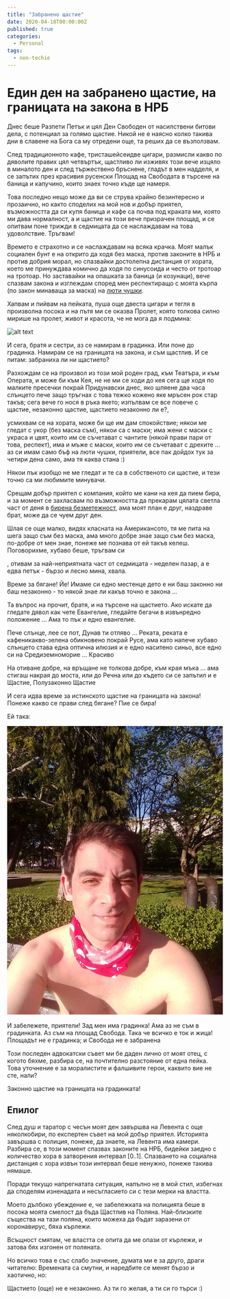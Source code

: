 ```yaml
---
title: "Забранено щастие"
date: 2020-04-18T00:00:00Z
published: true
categories:
  - Personal
tags:
  - non-techie
---
```


# Един ден на забранено щастие, на границата на закона в НРБ

Днес беше Разпети Петък и цял Ден Свободен от насилствени битови дела, с потенциал за голямо щастие. Никой не е наясно колко такива дни
в славене на Бога са му отредени още, та реших да се възползвам. 

След традиционното кафе, тристашейсеидве цигари, размисли какво по дяволите правих цял четвъртък, щастливо ли изживях
този вече изцяло в миналото ден и след тържествено бръснене, гладът в мен надделя, и се запътих през красивия русенски Площад на Свободата
в търсене на баница и капучино, които знаех точно къде ще намеря.

Това последно нещо може да ви се струва крайно безинтересно и прозаично, но както споделих на мой нов и добър приятел,
възможността да си купя баница и кафе са почва под краката ми, която ми дава нормалност, а и щастие на този вече призрачен
площад, и се опитвам поне трижди в седмицата да се наслаждавам на това удоволствие. Тръгвам!

Времето е страхотно и се наслаждавам на всяка крачка. Моят малък социален бунт е на открито да ходя без маска,
против законите в НРБ и против добрия морал, но спазвайки достолепна дистанция от хората, което ме принуждава комично
да ходя по синусоида и често от тротоар на тротоар. Но заставайки на опашката за баница (и козунаци), вече спазвам закона
и изглеждам според мен респектиращо с моята кърпа (по закон минаваща за маска) на [люти чушки](https://www.facebook.com/ChilipeppersCause/).

Хапвам и пийвам на пейката, пуша още двеста цигари и тегля в произволна посока и на пътя ми се оказва Пролет,
която толкова силно мирише на пролет, живот и красота, че не мога да я подмина:

![alt text](../assets/images/forbidden-happiness/flowers.jpg "spring flowers in Ruse city centre, april 2020")

И сега, братя и сестри, аз се намирам в градинка. Или поне до градинка. Намирам се на границата на закона, и съм
щастлив. И се питам: забраниха ли ни щастието?

Разхождам се на произвол из този мой роден град, към Театъра, и към Операта, и може би към Кея, не не ми се ходи до кея сега
ще ходя по малките пресечки покрай Придунавски днес, яко шляене два часа слънцето пече защо тръгнах с това тежко кожено
яке мръсен рок стар такъв; сега вече го нося в ръка якето; изпълвам се все повече с щастие, незаконно щастие, щастието незаконно ли е?,

усмихвам се на хората, може би ще им дам спокойствие; някои ме гледат с укор (без маска съм), някои са с маски; има жени
с маски с украса и цвят, които им се съчетават с чантите (някой прави пари от това, респект), има и мъже с маски, които им
се съчетават с дрехите ... аз си имам само бъф на люти чушки, приятели, все пак дойдох тук за четири дена само, ама тя каква
стана :)

Някои пък изобщо не ме гледат и те са в собственото си щастие, и тези точно са ми любимите минувачи.

Срещам добър приятел с компания, който ме кани на кея да пием бира, и за момент се захласвам по възможността да прекарам 
цялата светла част от деня в [бирена безметежност](https://www.youtube.com/watch?v=Hlp_DLN8ijQ), ама моят план е друг,
наздраве брат, може да се чуем друг ден.
 
Шлая се още малко, видях класната на Американсото, тя ме пита на шега защо съм
без маска, ама много добре знае защо съм без маска, по-добре от мен знае, понеже ме познава от ей такъв келеш.
Поговорихме, хубаво беше, тръгвам си

, отивам за най-неприятната част от седмицата - неделен пазар, а е едва петък - бързо
и лесно мина, хвала.

Време за бягане! Йе! Имаме си едно местенце дето е ни баш законно ни баш незаконно - то някой знае ли какъв точно е закона ...
 
Та въпрос на прочит, братя, и на търсене на щастието. Ако искате да гледате дявол как чете Евангелие, гледайте бегачи в 
извънредно положение ... Ама то пък и едно евангелие.

Пече слънце, лее се пот, Дунав ти отляво ... Реката, реката е кафеникакво-зелена обикновено покрай Русе, ама като напече хубаво слънцето
става една оптична илюзия и е едно наситено синьо, все едно си на Средиземноморие ... Красиво

На отиване добре, на връщане не толкова добре, към края мъка ... ама стигаш накрая до моста, или до Речна или до където
си се запътил и е Щастие, Полузаконно Щастие

И сега идва време за истинското щастие на границата на закона! Понеже какво се прави след бягане? Пие се бира!

Ей така:

![alt text](../assets/images/forbidden-happiness/borderline_legal_beer.jpg "borderline legal beer drinking, Ruse city centre, april 2020")

И забележете, приятели! Зад мен има градинка! Ама аз не съм в градинката. Аз съм на площад Свобода. Така че всичко е ток
и жица! Площадът не е градинка; и Свобода не е забранена

Този последен адвокатски съвет ми бе даден лично от моят отец, с когото бяхме, разбира се, на почтително разстояние от една
пейка. Това уточнение е за моралистите и фалшивите герои, каквито вие не сте, нали?

Законно щастие на границата на градинката!

## Епилог

След душ и таратор с чесън моят ден завършва на Левента с още няколкобири, по експертен съвет на мой добър приятел. 
Историята завършва с полиция, понеже, да знаете, на Левента има камери. Разбира се, в този момент спазвах законите на 
НРБ, бидейки заедно с количество хора в затворения интервал [0..1]. Спазването на социална дистанция с хора извън този
интервал беше ненужно, понеже такива нямаше.

Поради текущо напрегнатата ситуация, напълно не в мой стил, избегнах да споделям изненадата и несъгласието си с тези мерки на властта.
 
Моето дълбоко убеждение е, че забележката на полицията беше в посока моята смелост да бъда Щастлив на Поляна. 
Най-близките същества на тази поляна, които можеха да бъдат заразени от коронавирус, бяха кърлежи.

Всъщност смятам, че властта се опита да ме опази от кърлежи, и затова бях изгонен от поляната.

Но всичко това е със слабо значение, думата ми е за друго, драги читателю:
Времената са смутни, и наредбите се менят бързо и хаотично, но:
 
Щастието (още) не е незаконно. Аз ти го желая, а ти си го търси :)


















